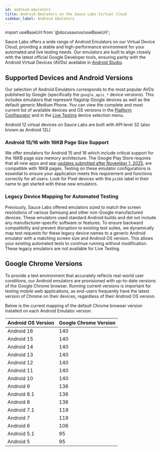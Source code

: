 ```yaml
---
id: android-emulators
title: Android Emulators on the Sauce Labs Virtual Cloud
sidebar_label: Android Emulators
---
```


import useBaseUrl from '@docusaurus/useBaseUrl';

Sauce Labs offers a wide range of Android Emulators on our Virtual Device Cloud, providing a stable and high-performance environment for your automated and live testing needs. Our emulators are built to align closely with the latest official Google Developer tools, ensuring parity with the Android Virtual Devices (AVDs) available in [Android Studio](https://developer.android.com/studio).


## Supported Devices and Android Versions

Our selection of Android Emulators corresponds to the most popular AVDs published by Google (specifically the `google_apis_*` device versions). This includes emulators that represent flagship Google devices as well as the default generic Medium Phone. You can view the complete and most current list of available devices and OS versions in the [Platform Configurator](https://saucelabs.com/products/platform-configurator) and in the [Live Testing](https://app.saucelabs.com/live/app-testing/virtual) device selection menu.

Android 12 virtual devices on Sauce Labs are built with API level 32 (also known as Android 12L)

### Android 15/16 with 16KB Page Size Support

We offer emulators for Android 15 and 16 which include critical support for the 16KB page size memory architecture. The Google Play Store requires that all new apps and app [updates submitted after November 1, 2025](https://developer.android.com/guide/practices/page-sizes), are compatible with 16KB pages. Testing on these emulator configurations is essential to ensure your application meets this requirement and functions correctly for all users. Look for Pixel devices with the `ps16k` label in their name to get started with these new emulators.

### Legacy Device Mapping for Automated Testing

Previously, Sauce Labs offered emulators sized to match the screen resolutions of various Samsung and other non-Google manufactured devices. These emulators used standard Android builds and did not include any manufacturer-specific software or features.
To ensure backward compatibility and prevent disruption to existing test suites, we dynamically map test requests for these legacy device names to a generic Android emulator with a matching screen size and Android OS version. This allows your existing automated tests to continue running without modification. These legacy emulators are not available for Live Testing. 

## Google Chrome Versions

To provide a test environment that accurately reflects real-world user conditions, our Android emulators are provisioned with up-to-date versions of the Google Chrome browser. Running current versions is important for testing mobile web applications, as end-users frequently have the latest version of Chrome on their devices, regardless of their Android OS version.

Below is the current mapping of the default Chrome browser version installed on each Android Emulator version.

| Android OS Version | Google Chrome Version |
| :----------------- | :-------------------- |
| Android 16         | 140                   |
| Android 15         | 140                   |
| Android 14         | 140                   |
| Android 13         | 140                   |
| Android 12         | 140                   |
| Android 11         | 140                   |
| Android 10         | 140                   |
| Android 9          | 136                   |
| Android 8.1        | 136                   |
| Android 8          | 136                   |
| Android 7.1        | 119                   |
| Android 7          | 119                   |
| Android 6          | 106                   |
| Android 5.1        | 95                    |
| Android 5          | 95                    |
